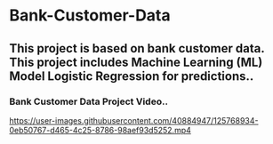 # Bank-Customer-Data
## This project is based on bank customer data. This project includes Machine Learning (ML) Model Logistic Regression for predictions..
### Bank Customer Data Project Video..
https://user-images.githubusercontent.com/40884947/125768934-0eb50767-d465-4c25-8786-98aef93d5252.mp4


